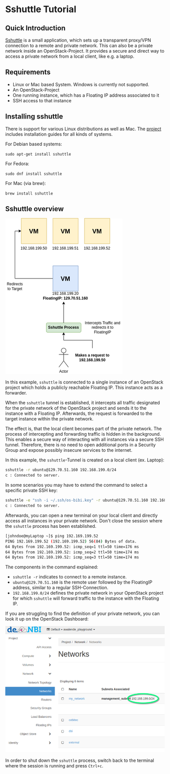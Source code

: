 # Sshuttle Tutorial

## Quick Introduction

[Sshuttle](https://github.com/sshuttle/sshuttle) is a small application, which sets up
a transparent proxy/VPN connection to a remote and private network. This can also
be a private network inside an OpenStack-Project.
It provides a secure and direct way to access a private network from a local
client, like e.g. a laptop.

## Requirements

* Linux or Mac based System. Windows is currently not supported.
* An OpenStack-Project
* One running instance, which has a Floating IP address associated to it
* SSH access to that instance

## Installing sshuttle

There is support for various Linux distributions as well as Mac.
The [project](https://github.com/sshuttle/sshuttle) includes installation
guides for all kinds of systems.

For Debian based systems:

`sudo apt-get install sshuttle`

For Fedora:

`sudo dnf install sshuttle`

For Mac (via brew):

`brew install sshuttle`

## Sshuttle overview

![sshuttle_overview](images/sshuttle.drawio.png)

In this example, `sshuttle` is connected to a single instance of an OpenStack project
which holds a publicly reachable Floating IP. This instance acts as a
forwarder.

When the `sshuttle` tunnel is established, it intercepts all traffic designated
for the private network of the OpenStack project and sends it to the instance with a
Floating IP. Afterwards, the request is forwarded to the target instance within
the private network.

The effect is, that the local client becomes part of the private network.
The process of intercepting and forwarding traffic is hidden in the background.
This enables a secure way of interacting with all instances via a secure SSH tunnel.
Therefore, there is no need to open additional ports in a Security Group and expose
possibly insecure services to the internet.

In this example, the `sshuttle`-Tunnel is created on a local client (ex. Laptop):

```bash
sshuttle -r ubuntu@129.70.51.160 192.168.199.0/24
c : Connected to server.
```

In some scenarios you may have to extend the command to select a specific private SSH key:

```bash
sshuttle -e "ssh -i ~/.ssh/os-bibi.key" -r ubuntu@129.70.51.160 192.168.199.0/24
c : Connected to server.
```

Afterwards, you can open a new terminal on your local client and directly access all instances
in your private network. Don't close the session where the `sshuttle` process has been established.

```bash
[johndoe@myLaptop ~]$ ping 192.169.199.52
PING 192.169.199.52 (192.169.199.52) 56(84) Bytes of data.
64 Bytes from 192.169.199.52: icmp_seq=1 ttl=50 time=176 ms
64 Bytes from 192.169.199.52: icmp_seq=2 ttl=50 time=174 ms
64 Bytes from 192.169.199.52: icmp_seq=3 ttl=50 time=174 ms
```

The components in the command explained:

* `sshuttle -r` indicates to connect to a remote instance.
* `ubuntu@129.70.51.160` is the remote user followed by the FloatingIP address, similar to a regular SSH-Connection.
* `192.168.199.0/24` defines the private network in your OpenStack project for which `sshuttle` will forward traffic to the instance with the Floating IP.

If you are struggling to find the definition of your private network, you can look it up
on the OpenStack Dashboard:

![privsubnet](images/privsubnet.png)

In order to shut down the `sshuttle` process, switch back to the terminal where the session is running and press `Ctrl+c`. 
